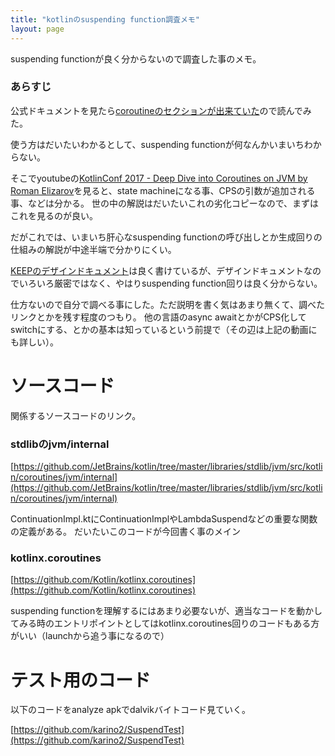 ```yaml
---
title: "kotlinのsuspending function調査メモ"
layout: page	
---
```


suspending functionが良く分からないので調査した事のメモ。

### あらすじ

公式ドキュメントを見たら[coroutineのセクションが出来ていた](https://kotlinlang.org/docs/reference/coroutines/coroutines-guide.html)ので読んでみた。

使う方はだいたいわかるとして、suspending functionが何なんかいまいちわからない。

そこでyoutubeの[KotlinConf 2017 - Deep Dive into Coroutines on JVM by Roman Elizarov](https://www.youtube.com/watch?v=YrrUCSi72E8)を見ると、state machineになる事、CPSの引数が追加される事、などは分かる。
世の中の解説はだいたいこれの劣化コピーなので、まずはこれを見るのが良い。

だがこれでは、いまいち肝心なsuspending functionの呼び出しとか生成回りの仕組みの解説が中途半端で分かりにくい。

[KEEPのデザインドキュメント](https://github.com/Kotlin/KEEP/blob/master/proposals/coroutines.md)は良く書けているが、デザインドキュメントなのでいろいろ厳密ではなく、やはりsuspending function回りは良く分からない。

仕方ないので自分で調べる事にした。ただ説明を書く気はあまり無くて、調べたリンクとかを残す程度のつもり。
他の言語のasync awaitとかがCPS化してswitchにする、とかの基本は知っているという前提で（その辺は上記の動画にも詳しい）。

# ソースコード

関係するソースコードのリンク。

### stdlibのjvm/internal
[https://github.com/JetBrains/kotlin/tree/master/libraries/stdlib/jvm/src/kotlin/coroutines/jvm/internal](https://github.com/JetBrains/kotlin/tree/master/libraries/stdlib/jvm/src/kotlin/coroutines/jvm/internal)

ContinuationImpl.ktにContinuationImplやLambdaSuspendなどの重要な関数の定義がある。
だいたいこのコードが今回書く事のメイン

### kotlinx.coroutines

[https://github.com/Kotlin/kotlinx.coroutines](https://github.com/Kotlin/kotlinx.coroutines)

suspending functionを理解するにはあまり必要ないが、適当なコードを動かしてみる時のエントリポイントとしてはkotlinx.coroutines回りのコードもある方がいい（launchから追う事になるので）


# テスト用のコード

以下のコードをanalyze apkでdalvikバイトコード見ていく。

[https://github.com/karino2/SuspendTest](https://github.com/karino2/SuspendTest)


